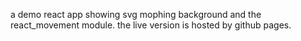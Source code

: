 a demo react app showing svg mophing background and the react_movement module.
the live version is hosted by github pages.
